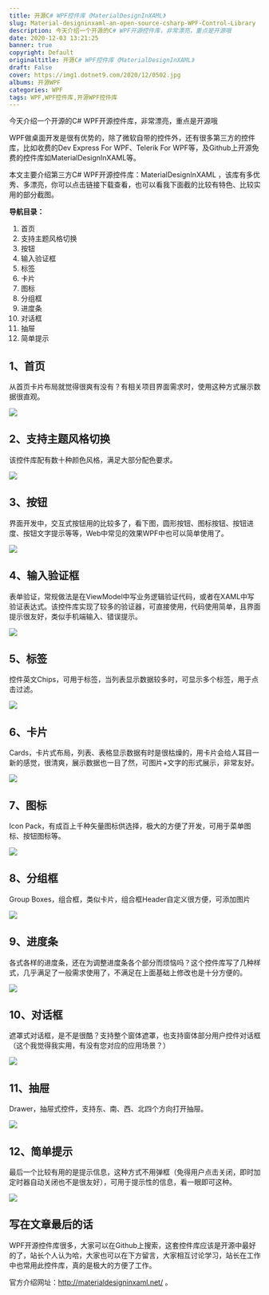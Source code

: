 ```yaml
---
title: 开源C# WPF控件库《MaterialDesignInXAML》
slug: Material-designinxaml-an-open-source-csharp-WPF-Control-Library
description: 今天介绍一个开源的C# WPF开源控件库，非常漂亮，重点是开源哦
date: 2020-12-03 13:21:25
banner: true
copyright: Default
originaltitle: 开源C# WPF控件库《MaterialDesignInXAML》
draft: False
cover: https://img1.dotnet9.com/2020/12/0502.jpg
albums: 开源WPF
categories: WPF
tags: WPF,WPF控件库,开源WPF控件库
---
```


今天介绍一个开源的C# WPF开源控件库，非常漂亮，重点是开源哦

WPF做桌面开发是很有优势的，除了微软自带的控件外，还有很多第三方的控件库，比如收费的Dev Express For WPF、Telerik For WPF等，及Github上开源免费的控件库如MaterialDesignInXAML等。

本文主要介绍第三方C# WPF开源控件库：MaterialDesignInXAML ，该库有多优秀、多漂亮，你可以点击链接下载查看，也可以看我下面截的比较有特色、比较实用的部分截图。

**导航目录：**

1. 首页
2. 支持主题风格切换
3. 按钮
4. 输入验证框
5. 标签
6. 卡片
7. 图标
8. 分组框
9. 进度条
10. 对话框
11. 抽屉
12. 简单提示

## 1、首页

从首页卡片布局就觉得很爽有没有？有相关项目界面需求时，使用这种方式展示数据很直观。

![](https://img1.dotnet9.com/2020/12/0501.jpg)

## 2、支持主题风格切换

该控件库配有数十种颜色风格，满足大部分配色要求。

![](https://img1.dotnet9.com/2020/12/0502.jpg)

## 3、按钮

界面开发中，交互式按钮用的比较多了，看下图，圆形按钮、图标按钮、按钮进度、按钮文字提示等等，Web中常见的效果WPF中也可以简单使用了。

![](https://img1.dotnet9.com/2020/12/0503.jpg)

## 4、输入验证框

表单验证，常规做法是在ViewModel中写业务逻辑验证代码，或者在XAML中写验证表达式。该控件库实现了较多的验证器，可直接使用，代码使用简单，且界面提示很友好，类似手机端输入、错误提示。

![](https://img1.dotnet9.com/2020/12/0504.jpg)

## 5、标签

控件英文Chips，可用于标签，当列表显示数据较多时，可显示多个标签，用于点击过滤。

![](https://img1.dotnet9.com/2020/12/0505.png)

## 6、卡片

Cards，卡片式布局，列表、表格显示数据有时是很枯燥的，用卡片会给人耳目一新的感觉，很清爽，展示数据也一目了然，可图片+文字的形式展示，非常友好。

![](https://img1.dotnet9.com/2020/12/0506.jpg)

## 7、图标

Icon Pack，有成百上千种矢量图标供选择，极大的方便了开发，可用于菜单图标、按钮图标等。

![](https://img1.dotnet9.com/2020/12/0507.jpg)

## 8、分组框

Group Boxes，组合框，类似卡片，组合框Header自定义很方便，可添加图片

![](https://img1.dotnet9.com/2020/12/0508.jpg)

## 9、进度条

各式各样的进度条，还在为调整进度条各个部分而烦恼吗？这个控件库写了几种样式，几乎满足了一般需求使用了，不满足在上面基础上修改也是十分方便的。

![](https://img1.dotnet9.com/2020/12/0509.jpg)

## 10、对话框

遮罩式对话框，是不是很酷？支持整个窗体遮罩，也支持窗体部分用户控件对话框（这个我觉得我实用，有没有您对应的应用场景？）

![](https://img1.dotnet9.com/2020/12/0510.jpg)

## 11、抽屉

Drawer，抽屉式控件，支持东、南、西、北四个方向打开抽屉。

![](https://img1.dotnet9.com/2020/12/0511.png)

## 12、简单提示

最后一个比较有用的是提示信息，这种方式不用弹框（免得用户点击关闭，即时加定时器自动关闭也不是很友好），可用于提示性的信息，看一眼即可这种。

![](https://img1.dotnet9.com/2020/12/0512.jpg)

## 写在文章最后的话

WPF开源控件库很多，大家可以在Github上搜索，这套控件库应该是开源中最好的了，站长个人认为哈，大家也可以在下方留言，大家相互讨论学习，站长在工作中也常用此控件库，真的是极大的方便了工作。

官方介绍网址：http://materialdesigninxaml.net/ 。